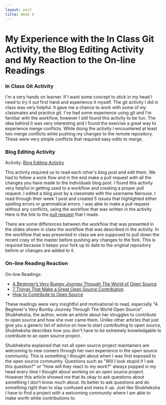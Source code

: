 ```yaml
---
layout: post
title: Week 4
---
```


# My Experience with the In Class Git Activity, the Blog Editing Activity and My Reaction to the On-line Readings

### In Class Git Activity

I'm a very hands on learner. If I want some concept to stick in my head I need to try it out first hand and experience it myself. The git activity I did in class was very helpful. It gave me a chance to work with some of my classmates and practice git. I've had some experience using git and I'm familiar with the workflow, however I still found this activity to be fun. The idea behind it was very interesting and I found the exercise a great way to experience merge conflicts. While doing the activity I encountered at least two merge conflicts while pushing my changes to the remote repository. These were very simple conflicts that required easy edits to merge. 

### Blog Editing Activity

Activity: [Blog Editing Activity](http://www.compsci.hunter.cuny.edu/~sweiss/course_materials/csci395.86/activities_f19/blog_editing_activity.pdf)

This activity required us to read each other's blog post and edit them. We had to follow a work flow and in the end make a pull request with all the changes you have made to the individuals blog post. I found this activity very helpful in getting used to a workflow and creating a proper pull request. I edited a blog post by a classmate with the username Nerouse. I read through their week 1 post and created 5 issues that highlighted either spelling errors or grammatical errors. i was able to make a pull request without any conflicts, using the workflow that was written in the activity. Here is the link to the [pull request](https://github.com/hunter-college-ossd-fall-2019/Nerouse-weekly/pull/7) that I made.

There are some differences between the workflow that was presented in the slides shown in class the workflow that was described in the  activity. In the workflow that was presented in class we are supposed to pull down the recent copy of the master before pushing any changes to the fork. This is required because it keeps your fork up to date to the original repository before ur changes are added to it.


### On-line Reading Reaction

On-line Readings:

* [A Beginner‘s Very Bumpy Journey Through The World of Open Source](https://medium.freecodecamp.org/a-beginners-very-bumpy-journey-through-the-world-of-open-source-4d108d540b39)
* [7 Things That Make a Great Open Source Contribution](https://blog.newrelic.com/2014/11/05/open-source-contribution/)
* [How to Contribute to Open Source](https://opensource.guide/how-to-contribute/)

These readings were very insightful and motivational to read, especially "A Beginner's Very Bumby Journey Through The World Open Source". Shubheksha, the author, wrote an article about her struggles to contribute to open source and how she over came them. Unlike other articles that just give you a generic list of advice on how to start contributing to open source, Shubheksha describes how you don't have to be extremely knowledgable to contribute to an open source project.

Shubheksha explained that not all open source project maintainers are welcoming to new comers through her own experience in the open source community. This is something I thought about when I was first exposed to the open source community. Questions such as "Will I look stupid if I ask this question?" or "How will they react to my work?" always popped in my head every time I thought about working on an open source project. However this article showed me that its okay to ask questions about something I don't know much about. Its better to ask questions and do something right than to stay confused and mess it up. Just like Shubheksha I have to find a project with a welcoming community where I am able to make worth while contributions to.




